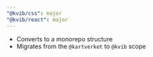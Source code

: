 ```yaml
---
"@kvib/css": major
"@kvib/react": major
---
```


- Converts to a monorepo structure
- Migrates from the `@kartverket` to `@kvib` scope
